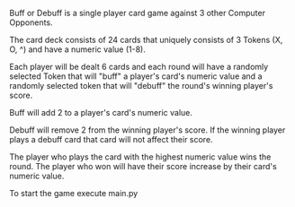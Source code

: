 Buff or Debuff is a single player card game against 3 other Computer Opponents.

The card deck consists of 24 cards that uniquely consists of 3 Tokens (X, O, ^) and have a numeric value (1-8).

Each player will be dealt 6 cards and each round will have a randomly selected Token that will "buff" a player's card's numeric value and a randomly selected token that will "debuff" the round's winning player's score. 

Buff will add 2 to a player's card's numeric value.

Debuff will remove 2 from the winning player's score. If the winning player plays a debuff card that card will not affect their score.

The player who plays the card with the highest numeric value wins the round. The player who won will have their score increase by their card's numeric value.

To start the game execute main.py
